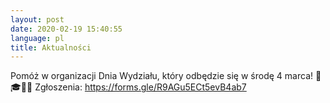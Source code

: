 ```yaml
---
layout: post
date: 2020-02-19 15:40:55
language: pl
title: Aktualności
---
```


Pomóż w organizacji Dnia Wydziału, który odbędzie się w środę 4 marca! 📆🎓👩‍🏫 Zgłoszenia: https://forms.gle/R9AGu5ECt5evB4ab7